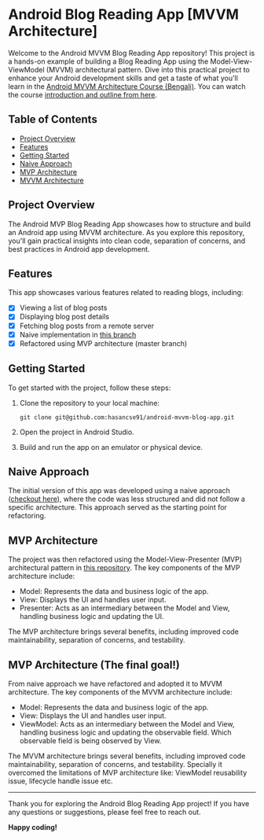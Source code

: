 # Android Blog Reading App [MVVM Architecture]

Welcome to the Android MVVM Blog Reading App repository! This project is a hands-on example of building a Blog Reading App using the Model-View-ViewModel (MVVM) architectural pattern. Dive into this practical project to enhance your Android development skills and get a taste of what you'll learn in the [Android MVVM Architecture Course (Bengali)](http://learning.megaminds.technology/courses/android-mvvm-architecture/details). You can watch the course [introduction and outline from here](https://youtu.be/2oSJi-pwY2s?si=wVsXq2RkMqykL-Vd).



## Table of Contents

- [Project Overview](#project-overview)
- [Features](#features)
- [Getting Started](#getting-started)
- [Naive Approach](#naive-approach)
- [MVP Architecture](#mvp-architecture)
- [MVVM Architecture](#mvvm-architecture)

## Project Overview

The Android MVP Blog Reading App showcases how to structure and build an Android app using MVVM architecture. As you explore this repository, you'll gain practical insights into clean code, separation of concerns, and best practices in Android app development.

## Features

This app showcases various features related to reading blogs, including:

- [x] Viewing a list of blog posts
- [x] Displaying blog post details
- [x] Fetching blog posts from a remote server
- [x] Naive implementation in [this branch](https://github.com/hasancse91/android-mvp-blog-app/tree/naive-approach)
- [x] Refactored using MVP architecture (master branch)

## Getting Started

To get started with the project, follow these steps:

1. Clone the repository to your local machine:
   ```shell
   git clone git@github.com:hasancse91/android-mvvm-blog-app.git
   ```

2. Open the project in Android Studio.

3. Build and run the app on an emulator or physical device.

## Naive Approach

The initial version of this app was developed using a naive approach ([checkout here](https://github.com/hasancse91/android-mvvm-blog-app/tree/naive-approach)), where the code was less structured and did not follow a specific architecture. This approach served as the starting point for refactoring.

## MVP Architecture

The project was then refactored using the Model-View-Presenter (MVP) architectural pattern in [this repository](https://github.com/hasancse91/android-mvp-blog-app). The key components of the MVP architecture include:

- Model: Represents the data and business logic of the app.
- View: Displays the UI and handles user input.
- Presenter: Acts as an intermediary between the Model and View, handling business logic and updating the UI.

The MVP architecture brings several benefits, including improved code maintainability, separation of concerns, and testability.

## MVP Architecture (The final goal!)

From naive approach we have refactored and adopted it to MVVM architecture. The key components of the MVVM architecture include:

- Model: Represents the data and business logic of the app.
- View: Displays the UI and handles user input.
- ViewModel: Acts as an intermediary between the Model and View, handling business logic and updating the observable field. Which observable field is being observed by View.

The MVVM architecture brings several benefits, including improved code maintainability, separation of concerns, and testability. Specially it overcomed the limitations of MVP architecture like: ViewModel reusability issue, lifecycle handle issue etc.

---

Thank you for exploring the Android Blog Reading App project! If you have any questions or suggestions, please feel free to reach out.

**Happy coding!**
